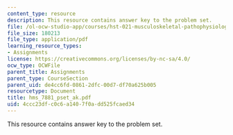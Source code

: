 ```yaml
---
content_type: resource
description: This resource contains answer key to the problem set.
file: /ol-ocw-studio-app/courses/hst-021-musculoskeletal-pathophysiology-january-iap-2006/4ccc23dfc0c6a1407f0add525fcaed34_hms_7881_pset_ak.pdf
file_size: 180213
file_type: application/pdf
learning_resource_types:
- Assignments
license: https://creativecommons.org/licenses/by-nc-sa/4.0/
ocw_type: OCWFile
parent_title: Assignments
parent_type: CourseSection
parent_uid: de4cc6fd-0861-2dfc-00d7-df70a625b005
resourcetype: Document
title: hms_7881_pset_ak.pdf
uid: 4ccc23df-c0c6-a140-7f0a-dd525fcaed34
---
```

This resource contains answer key to the problem set.